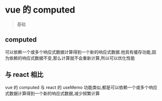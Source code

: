 # vue 的 computed
> 基础

## computed
可以依赖一个或多个响应式数据计算得到一个新的响应式数据.他具有缓存功能,因为依赖的响应式数据不变,那么计算就不会重新计算,所以可以优化性能

## 与 react 相比
vue 的 computed 与 react 的 useMemo 功能类似,都是可以依赖一个或多个响应式数据计算得到一个新的响应式数据,减少频繁计算